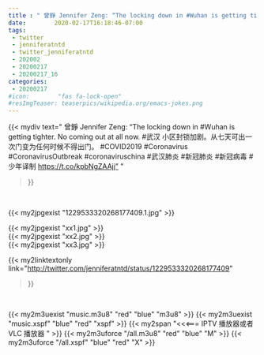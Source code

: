 ```yaml
---
title : " 曾錚 Jennifer Zeng: “The locking down in #Wuhan is getting tighter. No coming out at all now. #武汉 小区封锁加剧。从七天可出一次门变为任何时候不得出门。&#10;#COVID2019 #Coronavirus #CoronavirusOutbreak #coronaviruschina  #武汉肺炎 #新冠肺炎 #新冠病毒 #少年译制 https://t.co/kpbNgZAAjj”  "
date:        2020-02-17T16:18:46-07:00
tags:
 - twitter
 - jenniferatntd
 - twitter_jenniferatntd
 - 202002
 - 20200217
 - 20200217_16
categories:
 - 20200217
#icon:        "fas fa-lock-open"
#resImgTeaser: teaserpics/wikipedia.org/emacs-jokes.png
---
```


{{< mydiv text=" 曾錚 Jennifer Zeng: “The locking down in #Wuhan is getting tighter. No coming out at all now. #武汉 小区封锁加剧。从七天可出一次门变为任何时候不得出门。&#10;#COVID2019 #Coronavirus #CoronavirusOutbreak #coronaviruschina  #武汉肺炎 #新冠肺炎 #新冠病毒 #少年译制 https://t.co/kpbNgZAAjj”  "
>}}
<br>


 {{< my2jpgexist "1229533320268177409.1.jpg" >}}<br> 

{{< my2jpgexist "xx1.jpg" >}}<br>
{{< my2jpgexist "xx2.jpg" >}}<br>
{{< my2jpgexist "xx3.jpg" >}}<br>


{{< my2linktextonly link="http://twitter.com/jenniferatntd/status/1229533320268177409"
>}}


<br>

{{< my2m3uexist "music.m3u8" "red"  "blue" "m3u8" >}} {{< my2m3uexist "music.xspf" "blue" "red"  "xspf" >}} {{< my2span "<<<=== IPTV 播放器或者 VLC 播放器 " >}} {{< my2m3uforce "/all.m3u8" "red"  "blue" "M" >}} {{< my2m3uforce "/all.xspf" "blue" "red"  "X" >}} 
